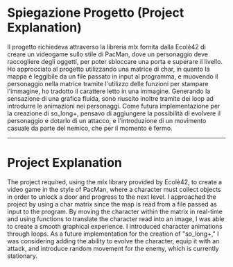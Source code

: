 # Spiegazione Progetto (Project Explanation)

Il progetto richiedeva attraverso la libreria mlx fornita dalla Ecolè42 di creare un videogame sullo stile di PacMan, dove un personaggio deve raccogliere degli oggetti, per poter sbloccare una porta e superare il livello. Ho approcciato al progetto utilizzando una matrice di char, in quanto la mappa è leggibile da un file passato in input al programma, e muovendo il personaggio nella matrice tramite l'utilizzo delle funzioni per stampare l'immagine, ho tradotto il carattere letto in una immagine. Generando la sensazione di una grafica fluida, sono riuscito inoltre tramite dei loop ad introdurre le animazioni nei personaggi. Come futura implementazione per la creazione di so_long+, pensavo di aggiungere la possibilità di evolvere il personaggio e dotarlo di un attacco, e l'introduzione di un movimento casuale da parte del nemico, che per il momento è fermo.

---

# Project Explanation

The project required, using the mlx library provided by Ecolè42, to create a video game in the style of PacMan, where a character must collect objects in order to unlock a door and progress to the next level. I approached the project by using a char matrix since the map is read from a file passed as input to the program. By moving the character within the matrix in real-time and using functions to translate the character read into an image, I was able to create a smooth graphical experience. I introduced character animations through loops. As a future implementation for the creation of "so_long+," I was considering adding the ability to evolve the character, equip it with an attack, and introduce random movement for the enemy, which is currently stationary.
